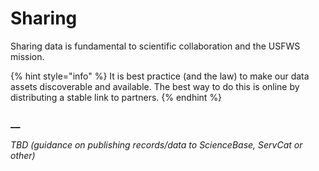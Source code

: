 # Sharing

Sharing data is fundamental to scientific collaboration and the USFWS mission. 

{% hint style="info" %}
It is best practice \(and the law\) to make our data assets discoverable and available. The best way to do this is online by distributing a stable link to partners. 
{% endhint %}





### 

### 



###  __

_TBD \(guidance on publishing records/data to ScienceBase, ServCat or other\)_


